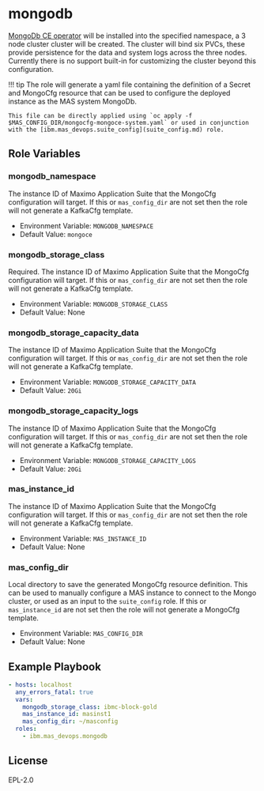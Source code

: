 mongodb
=======

[MongoDb CE operator](https://github.com/mongodb/mongodb-kubernetes-operator) will be installed into the specified namespace, a 3 node cluster cluster will be created.  The cluster will bind six PVCs, these provide persistence for the data and system logs across the three nodes.  Currently there is no support built-in for customizing the cluster beyond this configuration.

!!! tip
    The role will generate a yaml file containing the definition of a Secret and MongoCfg resource that can be used to configure the deployed instance as the MAS system MongoDb.

    This file can be directly applied using `oc apply -f $MAS_CONFIG_DIR/mongocfg-mongoce-system.yaml` or used in conjunction with the [ibm.mas_devops.suite_config](suite_config.md) role.



Role Variables
--------------

### mongodb_namespace
The instance ID of Maximo Application Suite that the MongoCfg configuration will target.  If this or `mas_config_dir` are not set then the role will not generate a KafkaCfg template.

- Environment Variable: `MONGODB_NAMESPACE`
- Default Value: `mongoce`

### mongodb_storage_class
Required.  The instance ID of Maximo Application Suite that the MongoCfg configuration will target.  If this or `mas_config_dir` are not set then the role will not generate a KafkaCfg template.

- Environment Variable: `MONGODB_STORAGE_CLASS`
- Default Value: None

### mongodb_storage_capacity_data
The instance ID of Maximo Application Suite that the MongoCfg configuration will target.  If this or `mas_config_dir` are not set then the role will not generate a KafkaCfg template.

- Environment Variable: `MONGODB_STORAGE_CAPACITY_DATA`
- Default Value: `20Gi`

### mongodb_storage_capacity_logs
The instance ID of Maximo Application Suite that the MongoCfg configuration will target.  If this or `mas_config_dir` are not set then the role will not generate a KafkaCfg template.

- Environment Variable: `MONGODB_STORAGE_CAPACITY_LOGS`
- Default Value: `20Gi`

### mas_instance_id
The instance ID of Maximo Application Suite that the MongoCfg configuration will target.  If this or `mas_config_dir` are not set then the role will not generate a KafkaCfg template.

- Environment Variable: `MAS_INSTANCE_ID`
- Default Value: None

### mas_config_dir
Local directory to save the generated MongoCfg resource definition.  This can be used to manually configure a MAS instance to connect to the Mongo cluster, or used as an input to the `suite_config` role. If this or `mas_instance_id` are not set then the role will not generate a MongoCfg template.

- Environment Variable: `MAS_CONFIG_DIR`
- Default Value: None


Example Playbook
----------------

```yaml
- hosts: localhost
  any_errors_fatal: true
  vars:
    mongodb_storage_class: ibmc-block-gold
    mas_instance_id: masinst1
    mas_config_dir: ~/masconfig
  roles:
    - ibm.mas_devops.mongodb
```

License
-------

EPL-2.0
